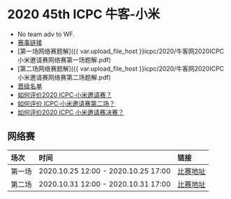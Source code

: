 # 2020 45th ICPC 牛客-小米

- No team adv to WF.
- [赛事链接](https://www.nowcoder.com/activity/mi2020/index#intro)
- [第一场网络赛题解]({{ var.upload_file_host }}icpc/2020/牛客网2020ICPC小米邀请赛网络赛第一场题解.pdf)
- [第二场网络赛题解]({{ var.upload_file_host }}icpc/2020/牛客网2020ICPC小米邀请赛网络赛第二场题解.pdf)
- [晋级名单](https://ac.nowcoder.com/discuss/557804)
- [如何评价2020 ICPC·小米邀请赛？](https://www.zhihu.com/question/427302391)
- [如何评价 ICPC·小米邀请赛第二场？](https://www.zhihu.com/question/428253898)
- [如何评价2020 ICPC 小米邀请赛决赛？](https://www.zhihu.com/question/431151464)

## 网络赛

| 场次 | 时间 | 链接 |
| :--- | :--- | :--- |
| 第一场 | 2020.10.25 12:00 - 2020.10.25 17:00 | [比赛地址](https://ac.nowcoder.com/acm/contest/7501) |
| 第二场 | 2020.10.31 12:00 - 2020.10.31 17:00 | [比赛地址](https://ac.nowcoder.com/acm/contest/7502) |